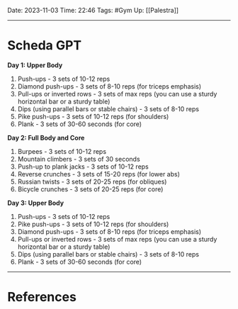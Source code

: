 Date: 2023-11-03
Time: 22:46
Tags: #Gym 
Up: [[Palestra]]

---
# Scheda GPT

**Day 1: Upper Body**

1. Push-ups - 3 sets of 10-12 reps
2. Diamond push-ups - 3 sets of 8-10 reps (for triceps emphasis)
3. Pull-ups or inverted rows - 3 sets of max reps (you can use a sturdy horizontal bar or a sturdy table)
4. Dips (using parallel bars or stable chairs) - 3 sets of 8-10 reps
5. Pike push-ups - 3 sets of 10-12 reps (for shoulders)
6. Plank - 3 sets of 30-60 seconds (for core)

**Day 2: Full Body and Core**

1. Burpees - 3 sets of 10-12 reps
2. Mountain climbers - 3 sets of 30 seconds
3. Push-up to plank jacks - 3 sets of 10-12 reps
4. Reverse crunches - 3 sets of 15-20 reps (for lower abs)
5. Russian twists - 3 sets of 20-25 reps (for obliques)
6. Bicycle crunches - 3 sets of 20-25 reps (for core)

**Day 3: Upper Body**

1. Push-ups - 3 sets of 10-12 reps
2. Pike push-ups - 3 sets of 10-12 reps (for shoulders)
3. Diamond push-ups - 3 sets of 8-10 reps (for triceps emphasis)
4. Pull-ups or inverted rows - 3 sets of max reps (you can use a sturdy horizontal bar or a sturdy table)
5. Dips (using parallel bars or stable chairs) - 3 sets of 8-10 reps
6. Plank - 3 sets of 30-60 seconds (for core)


---
# References
